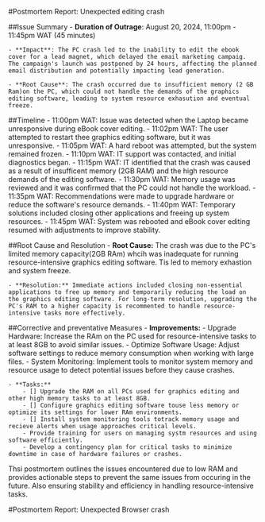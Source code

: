 #Postmortem Report: Unexpected editing crash

##Issue Summary
	- **Duration of Outrage**: August 20, 2024, 11:00pm - 11:45pm WAT (45 minutes)

	- **Impact**: The PC crash led to the inability to edit the ebook cover for a lead magnet, which delayed the email marketing campaig. The campaign's launch was postponed by 24 hours, affecting the planned email distribution and potentially impacting lead generation.

	- **Root Cause**: The crash occurred due to insufficient memory (2 GB Ram)on the PC, which could not handle the demands of the graphics editing software, leading to system resource exhasution and eventual freeze.

##Timeline
	- 11:00pm WAT: Issue was detected when the Laptop became unresponsive during eBook cover editing.
	- 11:02pm WAT: The user attempted to restart thee graphics editing software, but it was unresponsive.
	- 11:05pm WAT: A hard reboot was attempted, but the system remained frozen.
	- 11:10pm WAT: IT support was contacted, and initial diagnostics began.
	- 11:15pm WAT: IT identified that the crash was caused as a result of insufficent memory (2GB RAM) and the high resource demands of the editing software.
	- 11:30pm WAT: Memory usage was reviewed and it was confirmed that the PC could not handle the workload.
	- 11:35pm WAT: Recommendations were made to upgrade hardware or reduce the software's resource demands.
	- 11:40pm WAT: Temporary solutions included closing other applications and freeing up system resources.
	- 11:45pm WAT: System was rebooted and eBook cover editing resumed with adjustments to improve stability.

##Root Cause and Resolution
	- **Root Cause:** The crash was due to the PC's limited memory capacity(2GB RAm) whcih was inadequate for running resource-intensive graphics editing software. Tis led to memory exhastion and system freeze.

	- **Resolution:** Immediate actions included closing non-essential applications to free up memory and temporarily reducing the load on the graphics editing software. For long-term resolution, upgrading the PC's RAM to a higher capacity is recommented to handle resource-intensive tasks more effectively.

##Corrective and preventative Measures
	- **Improvements:**
		- Upgrade Hardware: Increase the RAm on the PC used for resource-intensive tasks to at least 8GB to avoid similar issues.
		- Optimize Software Usage: Adjust software settings to reduce memory consumption when working with large files.
		- System Monitoring: Implement tools to monitor system memory and resource usage to detect potential issues before they cause crashes.

	- **Tasks:**
		- [] Upgrade the RAM on all PCs used for graphics editing and other high memory tasks to at least 8GB.
		- [] Configure graphics editing software touse less memory or optimize its settings for lower RAm environments.
		- [] Install system monitoring tools totrack memory usage and recieve alerts when usage approaches critical levels.
		- Provide training for users on managing systm resources and using software efficiently.
		- Develop a contingency plan for critical tasks to minimize downtime in case of hardware failures or crashes.

Thsi postmortem outlines the issues encountered due to low RAM and provides actionable steps to prevent the same issues from occuring in the future. Also ensuring stability and efficiency in handling resource-intensive tasks.





#Postmortem Report: Unexpected Browser crash

